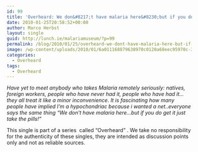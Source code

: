 ```yaml
---
id: 99
title: 'Overheard: We don&#8217;t have malaria here&#8230;but if you do get it just take the pills!'
date: 2010-01-25T20:58:52+00:00
author: Marco Herbst
layout: single
guid: http://lunch.ie/malariamuseum/?p=99
permalink: /blog/2010/01/25/overheard-we-dont-have-malaria-here-but-if-you-do-get-it-just-take-the-pills/
image: /wp-content/uploads/2010/01/6a011168879638970c0120a68eec95970c-320wi3.jpg
categories:
  - Overheard
tags:
  - Overheard
---
```

_Have yet to meet anybody who takes Malaria remotely seriously: natives, foreign workers, people who have never had it, people who have had it&#8230;they all treat it like a minor inconvenience. It is fascinating how many people have implied I&#8217;m a hypochondriac because i wanted a net..everyone says the same thing &#8220;We don&#8217;t have malaria here&#8230;but if you do get it just take the pills!&#8221;_

This single is part of a series  called &#8220;Overheard&#8221; . We take no responsibility for the authenticity of these singles, they are intended as discussion points only and not as reliable sources.